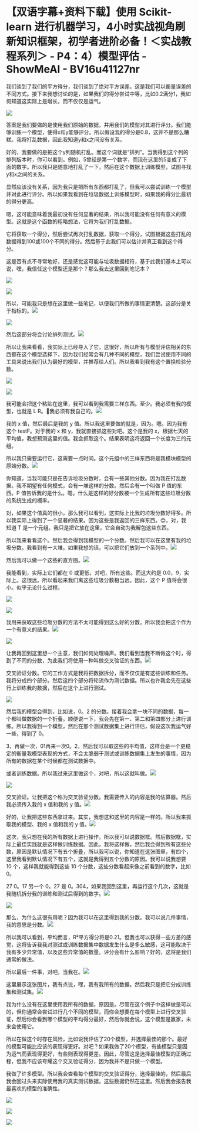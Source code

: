# 【双语字幕+资料下载】使用 Scikit-learn 进行机器学习，4小时实战视角刷新知识框架，初学者进阶必备！＜实战教程系列＞ - P4：4）模型评估 - ShowMeAI - BV16u41127nr

我们谈到了我们的平方得分，我们谈到了绝对平方误差。这是我们可以衡量误差的不同方式。接下来我想讨论的是，如果我们的得分尝试中等，比如0.2满分1，我如何知道这实际上是增长，而不仅仅是运气。

![](img/685f8a9a43bae69c2b04fb232b54014c_1.png)

答案是我们要做的是使用我们原始的数据，并用我们的模型对其进行评分。我们能够训练一个模型，使得x和y能够评分。所以假设我的得分是0.8，这并不是那么糟糕。我将打乱数据，因此我知道y和x之间没有关系。

好的，我要做的是把这个y列随机打乱。而这个词就是“排列”。当我得到这个列的排列版本时，你可以看到。例如，5曾经是第一个数字，而现在这里的5变成了下面的数字。所以我只是随意地打乱了一下，然后在这个数据上训练模型，试图寻找y和x之间的关系。

显然应该没有关系，因为我只是把所有东西都打乱了，但我可以尝试训练一个模型并对此进行评分。所以如果我看到在垃圾数据上训练模型时，如果我的得分比最初的得分更高。

嗯，这可能意味着我最初没有任何显著的结果，所以我可能没有任何有意义的模型。这就是这个函数的粗略想法，它将为我们打乱数据。

它将获取一个得分，然后尝试再次打乱数据，获取一个得分，试图根据这些打乱的数据得到100或100个不同的得分。然后基于此我们可以估计并真正看到这个得分。

这是否有点不寻常地好，还是感觉这可能与垃圾数据相符，基于此我们基本上可以说，嘿，我信任这个模型还是那个？那么我去这里回到笔记本？

![](img/685f8a9a43bae69c2b04fb232b54014c_3.png)

![](img/685f8a9a43bae69c2b04fb232b54014c_4.png)

所以，可能我只是想在这里做一些笔记，以便我们所做的事情更清楚。这部分是关于指标的。![](img/685f8a9a43bae69c2b04fb232b54014c_6.png)

![](img/685f8a9a43bae69c2b04fb232b54014c_7.png)

然后这部分将会讨论排列测试。![](img/685f8a9a43bae69c2b04fb232b54014c_9.png)

所以让我来看看，我实际上已经导入了它，这很好，所以所有与模型评估相关的东西都在这个模型选择下，因为我们经常会有几种不同的模型，我们尝试使用不同的工具来说出我们认为最好的模型，并推荐给人们。所以我看到我有这个置换检验分数。

![](img/685f8a9a43bae69c2b04fb232b54014c_11.png)

![](img/685f8a9a43bae69c2b04fb232b54014c_12.png)

我可能会把这个粘贴在这里，我可以看到我需要三样东西。至少。我必须有我的模型，也就是 L R。🤧我必须有我自己的。![](img/685f8a9a43bae69c2b04fb232b54014c_14.png)

我的 x 值，然后最后是我的 y 值。所以我这里要做的就是，因为。嗯。因为我有这个 testF。对于我的 x 和 y，我就直接抓这些对吧。这个是我的 x，根据七天的平均值，我想预测这里的值。我会抓取这个。结果表明这将返回一个长度为三的元组。

所以我只需要运行它，这需要一点时间。这个元组中的三样东西将是我模块模型的原始分数。![](img/685f8a9a43bae69c2b04fb232b54014c_16.png)

你知道，当我可能只是在告诉垃圾分数时，会有一些其他分数。因为我在打乱数据。我不期望有任何模式，会有一堆这样的分数。然后会有一个叫做 P 值的东西。P 值告诉我的是什么。嗯。什么是这样的好分数被一个生成所有这些垃圾分数的系统生成的概率。

对，如果这个值真的很小，那么我可以看到，这实际上比我的垃圾分数好得多。所以我实际上得到了一个显著的结果。因为这些是我返回的三样东西。😊，对，我知道 T 是一个元组。我只是把它放在这里，它会自动为我解包这些东西。

所以我来看看这个。然后我会得到我模型的一个分数。然后我可以在这里有我的垃圾分数。我看到有一大堆。如果我想的话，可以把它们放到一个系列中。![](img/685f8a9a43bae69c2b04fb232b54014c_18.png)

然后我可以做一个这些的直方图。![](img/685f8a9a43bae69c2b04fb232b54014c_20.png)

我能看到，实际上它们都在 0 或更低，对吧，所有这些。而这大约是 0.0，9，实际上。这很远。所以看起来我们离这些垃圾分数相当远。因此，这个 P 值将会很小。似乎无论什么过程。

![](img/685f8a9a43bae69c2b04fb232b54014c_22.png)

![](img/685f8a9a43bae69c2b04fb232b54014c_23.png)

我用来获取这些垃圾分数的方法不太可能得到这么好的分数。所以我会把这个作为一个有意义的结果。![](img/685f8a9a43bae69c2b04fb232b54014c_25.png)

![](img/685f8a9a43bae69c2b04fb232b54014c_26.png)

让我再回到这里想一个主意，我们如何处理噪声。我们看到当我不断做这个时，得到了不同的分数，为此我们将使用一种叫做交叉验证的东西。![](img/685f8a9a43bae69c2b04fb232b54014c_28.png)

交叉验证分数。它的工作方式是我将把数据拆分，而不仅仅是有这些训练和任务。我将分成四个部分。然后这四个部分将轮流作为测试数据。所以也许我会先在这些行上训练我的数据，然后在这个上进行测试。

![](img/685f8a9a43bae69c2b04fb232b54014c_30.png)

然后我的模型会得到，比如说，0。2 的分数。接着我会拿一块不同的数据，每一个都叫做数据的一个折叠。顺便说一下，我会先在第一、第二和第四部分上进行训练。所以我得到一个模型，然后在那个测试数据集上进行评估，假设这次我运气好一些，得到了 0。

3，再做一次，01再来一次0。2，然后我可以取这些的平均值，这样会是一个更稳定的衡量我模型表现的方式，不会太脆弱于测试或训练数据集上发生的事情，因为所有的数据在某个时候都在测试数据中。

或者训练数据。所以我过来这里做这个，对吧，所以这就叫做。![](img/685f8a9a43bae69c2b04fb232b54014c_32.png)

![](img/685f8a9a43bae69c2b04fb232b54014c_33.png)

交叉验证。让我把这个称为交叉验证分数。我需要传入的内容是我的估算器。然后我必须传入我的 x 值和我的 y 值。![](img/685f8a9a43bae69c2b04fb232b54014c_35.png)

好的，让我把这些东西拿过来。其实，我想这和这里的内容是一样的。所以我来抓取我的模型、我的 x 值和我的 y 值。![](img/685f8a9a43bae69c2b04fb232b54014c_37.png)

这次，我只想在我的所有数据上进行操作。所以我可以说数据框。然后数据框，实际上最佳实践就是这样做训练数据。因此，我将这样做，然后我会得到所有这些分数，原因是默认情况下有五个折叠，所以我可以说，你知道在这张图里，有四个，这里我看到默认情况下有五个，这就是我得到五个分数的原因。我可以说我想要 10 个，这样我就能得到这些 10 个分数，这些分数看起来像之前看到的数字，比如 0。

27 0。17 另一个 0。27 是 0。304，如果我回到这里，再运行这个几次，这就是我随机拆分我的训练和测试后得到的数字。![](img/685f8a9a43bae69c2b04fb232b54014c_39.png)

![](img/685f8a9a43bae69c2b04fb232b54014c_40.png)

那么，为什么这很有用呢？因为我可以在这里得到我的分数。我可以说几件事情，我的意思是分数。![](img/685f8a9a43bae69c2b04fb232b54014c_42.png)

所以我可以看到，平均而言，R²平方得分将是0.21。但我也可以获得一些方差的感觉，这将告诉我我对测试或训练数据集中数据发生什么是多么敏感，这可能取决于我有多少异常值，以及这些异常值的数量。评分会有什么影响？好的，这将是我们通常的做法。

所以最后一件事，对吧，当我在。![](img/685f8a9a43bae69c2b04fb232b54014c_44.png)

这里展示这张图片，我有点说，嘿，我有我所有的数据。然后我只是把它分成训练集和测试集。![](img/685f8a9a43bae69c2b04fb232b54014c_46.png)

我为什么没有在这里使用我所有的数据，原因是。尽管在这个例子中这样做是可以的，但你通常会尝试进行几个不同的模型，而你会想要在每个模型上进行交叉验证，然后你会看到哪个模型的平均得分最好，然后你就会说，这个模型是赢家，未来会使用它。

所以在做这个时存在风险，比如说我评估了20个模型，并选择最佳的那个。最好的模型可能比应该的表现得更好。对吧？如果我做了20个模型，有些模型只是因为运气而表现得更好，有些则表现得更差。因此，尽管这是选择最佳模型的正确过程，但我不应该夸耀这个交叉验证得分，因为我并不是只做一个模型。

我做了许多模型。所以我会查看每个模型的交叉验证得分，选择最佳的，然后最后我会回过头来实际使用我的真实测试数据，这些数据仍然在这里。然后我会报告我最喜欢的模型的准确性。

![](img/685f8a9a43bae69c2b04fb232b54014c_48.png)

![](img/685f8a9a43bae69c2b04fb232b54014c_49.png)

![](img/685f8a9a43bae69c2b04fb232b54014c_50.png)
